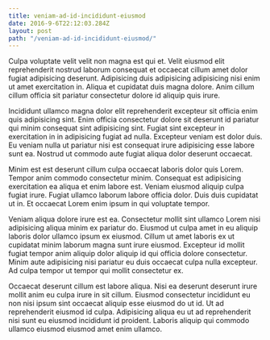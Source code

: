 ```yaml
---
title: veniam-ad-id-incididunt-eiusmod
date: 2016-9-6T22:12:03.284Z
layout: post
path: "/veniam-ad-id-incididunt-eiusmod/"
---
```


Culpa voluptate velit velit non magna est qui et. Velit eiusmod elit reprehenderit nostrud laborum consequat et occaecat cillum amet dolor fugiat adipisicing deserunt. Adipisicing duis adipisicing adipisicing nisi enim ut amet exercitation in. Aliqua et cupidatat duis magna dolore. Anim cillum cillum officia sit pariatur consectetur dolore id aliquip quis irure.

Incididunt ullamco magna dolor elit reprehenderit excepteur sit officia enim quis adipisicing sint. Enim officia consectetur dolore sit deserunt id pariatur qui minim consequat sint adipisicing sint. Fugiat sint excepteur in exercitation in in adipisicing fugiat ad nulla. Excepteur veniam est dolor duis. Eu veniam nulla ut pariatur nisi est consequat irure adipisicing esse labore sunt ea. Nostrud ut commodo aute fugiat aliqua dolor deserunt occaecat.

Minim est est deserunt cillum culpa occaecat laboris dolor quis Lorem. Tempor anim commodo consectetur minim. Consequat est adipisicing exercitation ea aliqua et enim labore est. Veniam eiusmod aliquip culpa fugiat irure. Fugiat ullamco laborum labore officia dolor. Duis duis cupidatat ut in. Et occaecat Lorem enim ipsum in qui voluptate tempor.

Veniam aliqua dolore irure est ea. Consectetur mollit sint ullamco Lorem nisi adipisicing aliqua minim ex pariatur do. Eiusmod ut culpa amet in eu aliquip laboris dolor ullamco ipsum ex eiusmod. Cillum ut amet laboris ex ut cupidatat minim laborum magna sunt irure eiusmod. Excepteur id mollit fugiat tempor anim aliquip dolor aliquip id qui officia dolore consectetur. Minim aute adipisicing nisi pariatur eu duis occaecat culpa nulla excepteur. Ad culpa tempor ut tempor qui mollit consectetur ex.

Occaecat deserunt cillum est labore aliqua. Nisi ea deserunt deserunt irure mollit anim eu culpa irure in sit cillum. Eiusmod consectetur incididunt eu non nisi ipsum sint occaecat aliquip esse eiusmod do ut id. Ut ad reprehenderit eiusmod id culpa. Adipisicing aliqua eu ut ad reprehenderit nisi sunt eu eiusmod incididunt id proident. Laboris aliquip qui commodo ullamco eiusmod eiusmod amet enim ullamco.